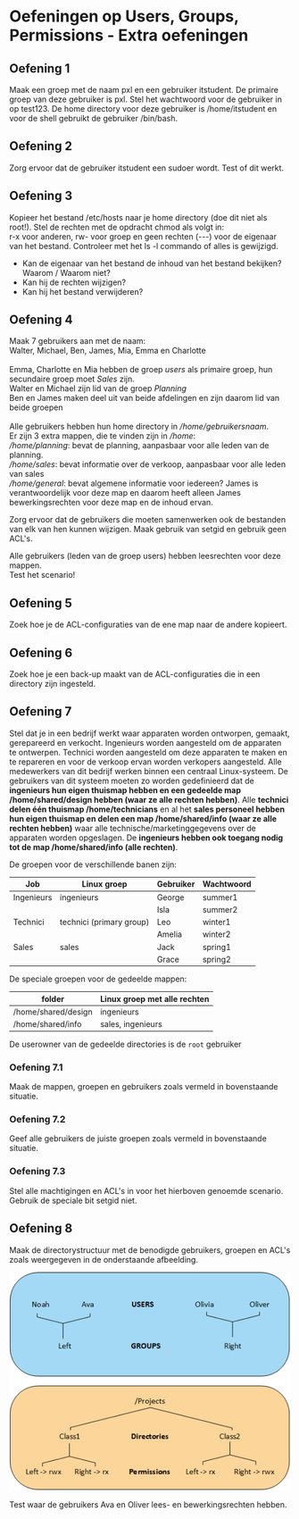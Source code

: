 # Oefeningen op Users, Groups, Permissions - Extra oefeningen

## Oefening 1
Maak een groep met de naam pxl en een gebruiker itstudent. De primaire groep van deze gebruiker is pxl. Stel het wachtwoord voor de gebruiker in op test123. De home directory voor deze gebruiker is /home/itstudent en voor de shell gebruikt de gebruiker /bin/bash. 


## Oefening 2
Zorg ervoor dat de gebruiker itstudent een sudoer wordt. Test of dit werkt. 


## Oefening 3
Kopieer het bestand /etc/hosts naar je home directory (doe dit niet als root!). Stel de rechten met de opdracht chmod als volgt in:  
r-x voor anderen, rw- voor groep en geen rechten (---) voor de eigenaar van het bestand. Controleer met het ls -l commando of alles is gewijzigd.  
- Kan de eigenaar van het bestand de inhoud van het bestand bekijken? Waarom / Waarom niet? 
- Kan hij de rechten wijzigen? 
- Kan hij het bestand verwijderen? 


## Oefening 4
Maak 7 gebruikers aan met de naam: <br /> 
Walter, Michael, Ben, James, Mia, Emma en Charlotte<br /> 
<br /> 
Emma, Charlotte en Mia hebben de groep _users_ als primaire groep, hun secundaire groep moet _Sales_ zijn. <br />
Walter en Michael zijn lid van de groep _Planning_ <br /> 
Ben en James maken deel uit van beide afdelingen en zijn daarom lid van beide groepen<br /> 
<br /> 
Alle gebruikers hebben hun home directory in _/home/gebruikersnaam_.<br /> 
Er zijn 3 extra mappen, die te vinden zijn in _/home_:<br /> 
_/home/planning_: bevat de planning, aanpasbaar voor alle leden van de planning. <br /> 
_/home/sales_: bevat informatie over de verkoop, aanpasbaar voor alle leden van sales<br /> 
_/home/general_: bevat algemene informatie voor iedereen? James is verantwoordelijk voor deze map en daarom heeft alleen James bewerkingsrechten voor deze map en de inhoud ervan.  

Zorg ervoor dat de gebruikers die moeten samenwerken ook de bestanden van elk van hen kunnen wijzigen. Maak gebruik van setgid en gebruik geen ACL's. 

Alle gebruikers (leden van de groep users) hebben leesrechten voor deze mappen.  
Test het scenario! 


## Oefening 5
Zoek hoe je de ACL-configuraties van de ene map naar de andere kopieert. 


## Oefening 6
Zoek hoe je een back-up maakt van de ACL-configuraties die in een directory zijn ingesteld. 

  
## Oefening 7
Stel dat je in een bedrijf werkt waar apparaten worden ontworpen, gemaakt, gerepareerd en verkocht. Ingenieurs worden aangesteld om de apparaten te ontwerpen. Technici worden aangesteld om deze apparaten te maken en te repareren en voor de verkoop ervan worden verkopers aangesteld. Alle medewerkers van dit bedrijf werken binnen een centraal Linux-systeem. De gebruikers van dit systeem moeten zo worden gedefinieerd dat de __ingenieurs hun eigen thuismap hebben en een gedeelde map /home/shared/design hebben (waar ze alle rechten hebben)__. Alle __technici delen één thuismap /home/technicians__ en al het __sales personeel hebben hun eigen thuismap en delen een map /home/shared/info (waar ze alle rechten hebben)__ waar alle technische/marketinggegevens over de apparaten worden opgeslagen. De __ingenieurs hebben ook toegang nodig tot de map /home/shared/info (alle rechten)__. <br /> 

De groepen voor de verschillende banen zijn: 

| Job | Linux groep | Gebruiker | Wachtwoord |
| --- | --- | --- | --- |
| Ingenieurs | ingenieurs | George | summer1 |
| | | Isla | summer2 |
| Technici | technici (primary group) | Leo | winter1 |
| | | Amelia | winter2 |
| Sales | sales | Jack | spring1 |
| | | Grace | spring2 |


De speciale groepen voor de gedeelde mappen: <br /> 

| folder | Linux groep met alle rechten | 
| --- | --- |
| /home/shared/design | ingenieurs | 
| /home/shared/info | sales, ingenieurs | 

De userowner van de gedeelde directories is de `root` gebruiker 

### Oefening 7.1
Maak de mappen, groepen en gebruikers zoals vermeld in bovenstaande situatie. 

### Oefening 7.2
Geef alle gebruikers de juiste groepen zoals vermeld in bovenstaande situatie. 

### Oefening 7.3
Stel alle machtigingen en ACL's in voor het hierboven genoemde scenario. Gebruik de speciale bit setgid niet. 
  
    
## Oefening 8
Maak de directorystructuur met de benodigde gebruikers, groepen en ACL's zoals weergegeven in de onderstaande afbeelding. 

![mapbeveiliging](../../../images/09/folderSecurity.PNG) 

Test waar de gebruikers Ava en Oliver lees- en bewerkingsrechten hebben. 



